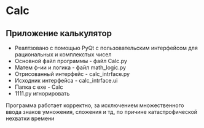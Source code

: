 # Calc
## Приложение калькулятор
+ Реалтзовано с помощью PyQt с пользовательским интерфейсом для рациональных и комплекстых чисел
+ Основной файл программы - файл Calc.py
+ Матем ф-ии и логика - файл math_logic.py
+ Отрисованный интерфейс - calc_intrface.py
+ Исходник интерфейса - calc_intrface.ui
+ Папка с exe - Calc
+ 1111.py игнорировать

Программа работает корректно, за исключением множественного ввода знаков умножения, сложения и тд, по причине катастрофической нехватки времени
